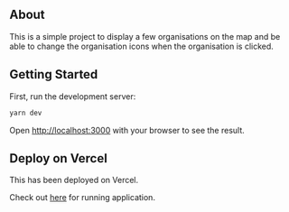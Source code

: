 ## About
This is a simple project to display a few organisations on the map and be able to change the organisation icons when the organisation is clicked.
## Getting Started

First, run the development server:

```bash
yarn dev
```

Open [http://localhost:3000](http://localhost:3000) with your browser to see the result.


## Deploy on Vercel
This has been deployed on Vercel.

Check out [here](https://ecohub-avtlq6zot-neelxie.vercel.app/) for running application.
